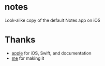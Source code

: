 # notes

Look-alike copy of the default Notes app on iOS

# Thanks

* [apple](https://github.com/apple) for iOS, Swift, and documentation
* [me](https://github.com/rvye) for making it
